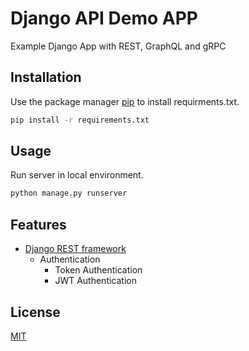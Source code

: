 # Django API Demo APP
Example Django App with REST, GraphQL and gRPC

## Installation
Use the package manager [pip](https://pip.pypa.io/en/stable/) to install requirments.txt.

```bash
pip install -r requirements.txt
```

## Usage
Run server in local environment.

```bash
python manage.py runserver
```

## Features
* [Django REST framework](https://www.django-rest-framework.org/)
  * Authentication
    * Token Authentication
    * JWT Authentication


## License
[MIT](https://choosealicense.com/licenses/mit/)